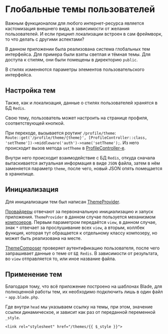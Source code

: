 # Глобальные темы пользователей

Важным функционалом для любого интернет-ресурса является кастомизация внешнего вида, в зависимости от желания пользователей. И если прицнип локализации встроен в сам фреймворк, то что делать с другими аспектами?

В данном приложении была реализована система глобальных тем интерфейса. Для примера были взяты светлая и тёмная темы. Для доступа к стилям, они были помещены в директорию ```public```.

В стилях изменяются параметры элементов пользовательского интерфейса.

## Настройка тем

Также, как и локализация, данные о стилях пользователей хранятся в БД ```Redis```. 

Свою тему, пользователь может настроить на странице профиля, соответствующей кнопкой.

При переходе, вызывается роутинг ```/profile/theme```: ```Route::get('/profile/theme/{theme}', [ProfileController::class, 'setTheme'])->middleware('auth')->name('setTheme');```. Из него происходит вызов метода ```setTheme``` в [ProfileController-е](https://github.com/DavidaaWoW/LaravelCarServiceApplication/blob/main/app/Http/Controllers/ProfileController.php).

Внутри него происходит взаимодействие с БД ```Redis```, откуда сначала вытаскивается актуальная информация в виде ```JSON``` файла, затем в нём заменяется параметр ```theme```, после чего, новый JSON опять помещается в хранилище.

## Инициализация

Для инициализации тем был написан [ThemeProvider](https://github.com/DavidaaWoW/LaravelCarServiceApplication/blob/main/app/Providers/ThemeProvider.php). 

[Провайдеры](https://laravel.com/docs/9.x/providers#main-content) отвечают за первоначальную инициализацию и запуск приложения. ```ThemeProvider``` в данном случае пользуется механизмом [композеров](https://laravel.com/docs/9.x/views#view-composers). Первым параметром передаётся ```view```, в данном случае, знак ```*``` отвечает за прослушивание всех ```view```, а вторым, коллбек функция, которая тут обращается к отдельному классу композеру, но может быть реализована на месте.

[ThemeComposer](https://github.com/DavidaaWoW/LaravelCarServiceApplication/blob/main/app/View/Composers/ThemeComposer.php) проверяет аутентификацию пользователя, после чего запрашивает данные о теме от ```БД Redis```. В зависимости от результата, во ```view``` отправляется то, или иное название файла.

## Применение тем

Благодаря тому, что всё приложение построено на шаблонах Blade, для полноценной работы тем, их необходимо подключить лишь в один файл - ```app.blade.php```.

Где внутри ```head``` мы указываем ссылку на темы, при этом, значение ссылки динамическое, и зависит как раз от переданной переменной ```_style```.

```
<link rel="stylesheet" href="/themes/{{ $_style }}">
```
